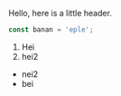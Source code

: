 Hello, here is a little header.

<mm-docs-demo></mm-docs-demo>




```typescript
const banan = 'eple';
```




1. Hei
2. hei2

* nei2
* bei